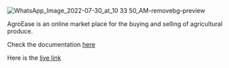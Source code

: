![WhatsApp_Image_2022-07-30_at_10 33 50_AM-removebg-preview](https://user-images.githubusercontent.com/55829039/209343574-a0f5ddf8-1baa-458a-887a-07d1842c1584.png)


AgroEase is an online market place for the buying and selling of agricultural produce. 

Check the documentation [here](https://documenter.getpostman.com/view/11087363/2s8YsuvBtw#3b5dbade-f96a-4911-87da-0775acfb2aba)

Here is the [live link](https://agro-ease-backend-production.up.railway.app/v1)
